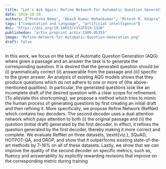 ```yaml
---
title: "Let's Ask Again: Refine Network for Automatic Question Generation"
date: 2019-10-20
authors: ["Preksha Nema", "Akash Kumar Mohankumar", "Mitesh M. Khapra", "Balaji Vasan Srinivasan", "B Ravindran"]
tags: ["computation and language", "artificial intelligence"]
doi: "https://doi.org/10.18653/v1%2FD19-1326"
publishedon: "arXiv preprint arXiv:1909.05355"
image: "Refine-Network-for-Automatic-Question-Generation.png"
draft: false
---
```

In this work, we focus on the task of Automatic Question Generation (AQG) where given a passage and an answer the task is to generate the corresponding question. It is desired that the generated question should be (i) grammatically correct (ii) answerable from the passage and (iii) specific to the given answer. An analysis of existing AQG models shows that they produce questions which do not adhere to one or more of {the above-mentioned qualities}. In particular, the generated questions look like an incomplete draft of the desired question with a clear scope for refinement. {To alleviate this shortcoming}, we propose a method which tries to mimic the human process of generating questions by first creating an initial draft and then refining it. More specifically, we propose Refine Network (RefNet) which contains two decoders. The second decoder uses a dual attention network which pays attention to both (i) the original passage and (ii) the question (initial draft) generated by the first decoder. In effect, it refines the question generated by the first decoder, thereby making it more correct and complete. We evaluate RefNet on three datasets, \textit{viz.}, SQuAD, HOTPOT-QA, and DROP, and show that it outperforms existing state-of-the-art methods by 7-16\% on all of these datasets. Lastly, we show that we can improve the quality of the second decoder on specific metrics, such as, fluency and answerability by explicitly rewarding revisions that improve on the corresponding metric during training